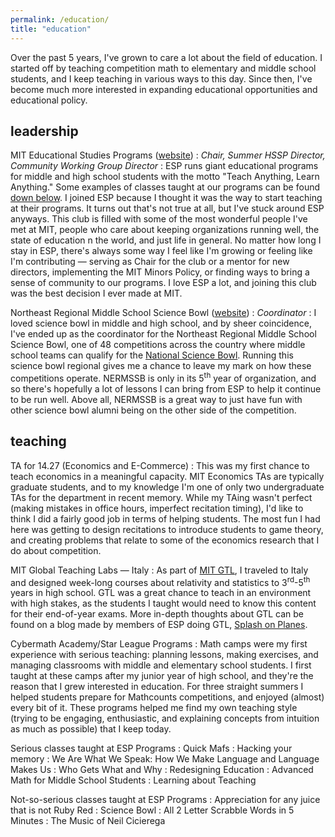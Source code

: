 ```yaml
---
permalink: /education/
title: "education"
---
```


Over the past 5 years, I've grown to care a lot about the field of education. I started off by teaching competition math to elementary and middle school students, and I keep teaching in various ways to this day. Since then, I've become much more interested in expanding educational opportunities and educational policy.

## leadership

MIT Educational Studies Programs ([website](https://esp.mit.edu/))
: *Chair, Summer HSSP Director, Community Working Group Director*
: ESP runs giant educational programs for middle and high school students with the motto "Teach Anything, Learn Anything." Some examples of classes taught at our programs can be found [down below](#esp-classes). I joined ESP because I thought it was the way to start teaching at their programs. It turns out that's not true at all, but I've stuck around ESP anyways. This club is filled with some of the most wonderful people I've met at MIT, people who care about keeping organizations running well, the state of education n the world, and just life in general. No matter how long I stay in ESP, there's always some way I feel like I'm growing or feeling like I'm contributing — serving as Chair for the club or a mentor for new directors, implementing the MIT Minors Policy, or finding ways to bring a sense of community to our programs. I love ESP a lot, and joining this club was the best decision I ever made at MIT.

Northeast Regional Middle School Science Bowl ([website](https://www.mitsciencebowl.com/))
: *Coordinator*
: I loved science bowl in middle and high school, and by sheer coincidence, I've ended up as the coordinator for the Northeast Regional Middle School Science Bowl, one of 48 competitions across the country where middle school teams can qualify for the [National Science Bowl](https://science.osti.gov/wdts/nsb). Running this science bowl regional gives me a chance to leave my mark on how these competitions operate. NERMSSB is only in its 5<sup>th</sup> year of organization, and so there's hopefully a lot of lessons I can bring from ESP to help it continue to be run well. Above all, NERMSSB is a great way to just have fun with other science bowl alumni being on the other side of the competition.

## teaching

TA for 14.27 (Economics and E-Commerce)
: This was my first chance to teach economics in a meaningful capacity. MIT Economics TAs are typically graduate students, and to my knowledge I'm one of only two undergraduate TAs for the department in recent memory. While my TAing wasn't perfect (making mistakes in office hours, imperfect recitation timing), I'd like to think I did a fairly good job in terms of helping students. The most fun I had here was getting to design recitations to introduce students to game theory, and creating problems that relate to some of the economics research that I do about competition.

MIT Global Teaching Labs — Italy
: As part of [MIT GTL](http://misti.mit.edu/global-teaching-labs), I traveled to Italy and designed week-long courses about relativity and statistics to 3<sup>rd</sup>-5<sup>th</sup> years in high school. GTL was a great chance to teach in an environment with high stakes, as the students I taught would need to know this content for their end-of-year exams. More in-depth thoughts about GTL can be found on a blog made by members of ESP doing GTL, [Splash on Planes](https://espgtl.home.blog/author/paoloadajar/). 

Cybermath Academy/Star League Programs
: Math camps were my first experience with serious teaching: planning lessons, making exercises, and managing classrooms with middle and elementary school students. I first taught at these camps after my junior year of high school, and they're the reason that I grew interested in education. For three straight summers I helped students prepare for Mathcounts competitions, and enjoyed (almost) every bit of it. These programs helped me find my own teaching style (trying to be engaging, enthusiastic, and explaining concepts from intuition as much as possible) that I keep today.

Serious classes taught at ESP Programs <a name="esp-classes"></a>
: Quick Mafs
: Hacking your memory
: We Are What We Speak: How We Make Language and Language Makes Us
: Who Gets What and Why
: Redesigning Education
: Advanced Math for Middle School Students
: Learning about Teaching

Not-so-serious classes taught at ESP Programs
: Appreciation for any juice that is not Ruby Red 
: Science Bowl
: All 2 Letter Scrabble Words in 5 Minutes
: The Music of Neil Cicierega